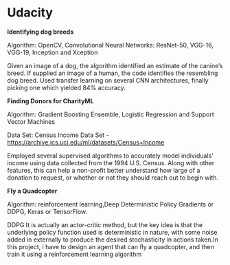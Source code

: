 # Udacity


**Identifying dog breeds**

Algorithm: OpenCV, Convolutional Neural Networks: ResNet-50, VGG-16, VGG-19, Inception and Xception

Given an image of a dog, the algorithm identified an estimate of the canine’s breed. If supplied an image of a human, the code identifies the resembling dog breed. Used transfer learning on several CNN architectures, finally picking one which yielded 84% accuracy. 

**Finding Donors for CharityML**

Algorithm: Gradient Boosting Ensemble, Logistic Regression and Support Vector Machines

Data Set: Census Income Data Set - https://archive.ics.uci.edu/ml/datasets/Census+Income

Employed several supervised algorithms to accurately model individuals' income using data collected from the 1994 U.S. Census. Along with other features, this can help a non-profit better understand how large of a donation to request, or whether or not they should reach out to begin with.


**Fly a Quadcopter**

Algorithm: reinforcement learning,Deep Deterministic Policy Gradients or DDPG, Keras or TensorFlow.

DDPG It is actually an actor-critic method, but the key idea is that the underlying policy function used is deterministic in nature, with some noise added in externally to produce the desired stochasticity in actions taken.In this project, i have to design an agent that can fly a quadcopter, and then train it using a reinforcement learning algorithm 

